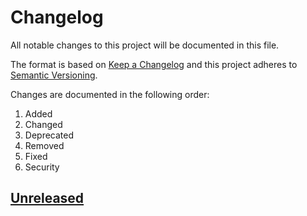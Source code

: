 # Changelog
All notable changes to this project will be documented in this file.

The format is based on [Keep a Changelog](http://keepachangelog.com/en/1.0.0/)
and this project adheres to [Semantic Versioning](http://semver.org/spec/v2.0.0.html).

Changes are documented in the following order:

 1. Added
 2. Changed
 3. Deprecated
 4. Removed
 5. Fixed
 6. Security

## [Unreleased](https://github.com/CytoDev/SimpleBitbucketWebhooks-PHP/compare/master...dev)
